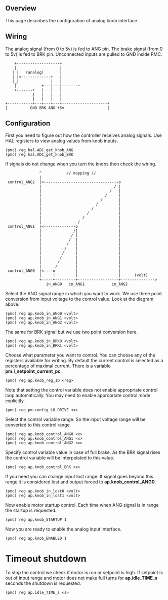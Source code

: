 ## Overview

This page describes the configuration of analog knob interface.

## Wiring

The analog signal (from 0 to 5v) is fed to ANG pin. The brake signal (from 0 to
5v) is fed to BRK pin. Unconnected inputs are pulled to GND inside PMC.

	    +-------------------+
	    |                   |
	   | |   (analog)       |
	   | |<-------------+   |
	   |_|              |   |
	    |           +---|---|-------~
	    +-------+   |   |   |
	            |   |   |   |
	            |   |   |   |
	+-----------+---+---+---+--------------------+
	|          GND BRK ANG +5v                   |


## Configuration

First you need to figure out how the controller receives analog signals. Use
HAL registers to view analog values from knob inputs.

	(pmc) reg hal.ADC_get_knob_ANG
	(pmc) reg hal.ADC_get_knob_BRK

If signals do not change when you turn the knobs then check the wiring.

	               ^           // mapping //
	               |
	 control_ANG2  |<---------------------------------o
	               |                                / |
	               |                              /   |
	               |                            /     |
	               |                          /       |
	               |                        /         |
	               |                      /           |
	               |                    /             |
	               |                  /               |
	               |                /                 |
	 control_ANG1  |<--------------o                  |
	               |              /|                  |
	               |             / |                  |
	               |            /  |                  |
	               |           /   |                  |
	               |          /    |                  |
	               |         /     |                  |
	               |        /      |                  |
	               |       /       |                  |
	               |      /        |                  |
	 control_ANG0  |<----o         |                  |
	               |     |         |                  |      (volt)
	               +-----+---------+------------------+--------------->
	                  in_ANG0   in_ANG1            in_ANG2

Select the ANG signal range in which you want to work. We use three point
conversion from input voltage to the control value. Look at the diagram above.

	(pmc) reg ap.knob_in_ANG0 <volt>
	(pmc) reg ap.knob_in_ANG1 <volt>
	(pmc) reg ap.knob_in_ANG2 <volt>

The same for BRK signal but we use two point conversion here.

	(pmc) reg ap.knob_in_BRK0 <volt>
	(pmc) reg ap.knob_in_BRK1 <volt>

Choose what parameter you want to control. You can choose any of the registers
available for writing. By default the current control is selected as a
percentage of maximal current. There is a variable **pm.i_setpoint_current_pc**.

	(pmc) reg ap.knob_reg_ID <reg>

Note that setting the control variable does not enable appropriate control loop
automatically. You may need to enable appropriate control mode explicitly.

	(pmc) reg pm.config_LU_DRIVE <x>

Select the control variable range. So the input voltage range will be converted
to this control range.

	(pmc) reg ap.knob_control_ANG0 <x>
	(pmc) reg ap.knob_control_ANG1 <x>
	(pmc) reg ap.knob_control_ANG2 <x>

Specify control variable value in case of full brake. As the BRK signal rises
the control variable will be interpolated to this value.

	(pmc) reg ap.knob_control_BRK <x>

If you need you can change input lost range. If signal goes beyond this range
it is considered lost and output forced to **ap.knob_control_ANG0**.

	(pmc) reg ap.knob_in_lost0 <volt>
	(pmc) reg ap.knob_in_lost1 <volt>

Now enable motor startup control. Each time when ANG signal is in range the
startup is requested.

	(pmc) reg ap.knob_STARTUP 1

Now you are ready to enable the analog input interface.

	(pmc) reg ap.knob_ENABLED 1

# Timeout shutdown

To stop the control we check if motor is run or setpoint is high. If setpoint
is out of input range and motor does not make full turns for **ap.idle_TIME_s**
seconds the shutdown is requested.

	(pmc) reg ap.idle_TIME_s <s>

